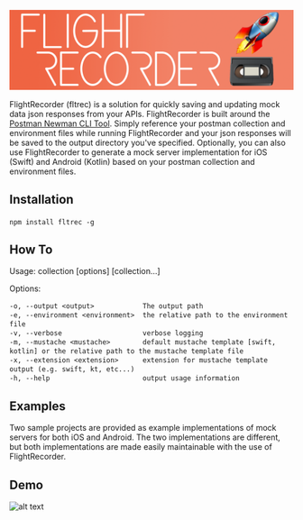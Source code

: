 ![alt text](https://raw.githubusercontent.com/normand1/FlightRecorder/master/FlightRecLogo.png)


FlightRecorder (fltrec) is a solution for quickly saving and updating mock data json responses from your APIs.
FlightRecorder is built around the [Postman Newman CLI Tool](https://github.com/postmanlabs/newman).
Simply reference your postman collection and environment files while running FlightRecorder and your json responses will be saved to the output directory you've specified. Optionally, you can also use FlightRecorder to generate a mock server implementation for iOS (Swift) and Android (Kotlin) based on your postman collection and environment files.

## Installation 

`npm install fltrec -g`

## How To
  Usage: collection [options] [collection...]

  Options:

    -o, --output <output>            The output path
    -e, --environment <environment>  the relative path to the environment file
    -v, --verbose                    verbose logging
    -m, --mustache <mustache>        default mustache template [swift, kotlin] or the relative path to the mustache template file
    -x, --extension <extension>      extension for mustache template output (e.g. swift, kt, etc...)
    -h, --help                       output usage information

## Examples

Two sample projects are provided as example implementations of mock servers for both iOS and Android. The two implementations are different, but both implementations are made easily maintainable with the use of FlightRecorder.

## Demo

![alt text](https://raw.githubusercontent.com/normand1/FlightRecorder/master/flt_rec_demo.gif)
